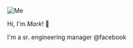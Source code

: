 ![Me](https://i.imgur.com/l6xOtsF.jpg)

Hi, I'm _Mark_! 👋

I'm a sr. engineering manager @facebook

